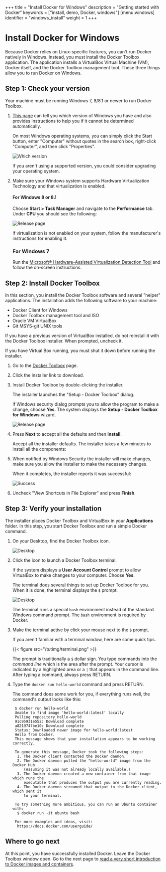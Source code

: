 +++
title = "Install Docker for Windows"
description = "Getting started with Docker"
keywords = ["install, demo, Docker, windows"]
[menu.windows]
identifier = "windows_install"
weight = 1
+++

# Install Docker for Windows

Because Docker relies on Linux-specific features, you can't run Docker natively
in Windows. Instead, you must install the Docker Toolbox application. The
application installs a VirtualBox Virtual Machine (VM), Docker itself, and the
Docker Toolbox management tool. These three things allow you to run Docker on
Windows.

## Step 1: Check your version

Your machine must be running Windows 7, 8/8.1 or newer to run Docker Toolbox.

1. <a href="http://windows.microsoft.com/en-us/windows/which-operating-system" target="_blank">This page</a> can tell you which version of Windows you have and also provides instructions to help you if it cannot be determined automatically.

    On most Windows operating systems, you can simply click the Start button, enter "Computer" without quotes in the search box, right-click "Computer", and then click "Properties".

    ![Which version](images/win_ver.png)

    If you aren't using a supported version, you could consider upgrading your
    operating system.

2. Make sure your Windows system supports Hardware Virtualization Technology and that virtualization is enabled.

    #### For Windows 8 or 8.1

	  Choose **Start > Task Manager** and navigate to the **Performance** tab.
	  Under **CPU** you should see the following:

      ![Release page](images/virtualization.png)

    If virtualization is not enabled on your system, follow the manufacturer's instructions for enabling it.

    ### For Windows 7

	  Run the <a href="http://www.microsoft.com/en-us/download/details.aspx?id=592"
target="_blank"> Microsoft® Hardware-Assisted Virtualization Detection Tool</a>
and follow the on-screen instructions.


## Step 2: Install Docker Toolbox

In this section, you install the Docker Toolbox software and several "helper" applications. The installation adds the following software to your machine:

* Docker Client for Windows
* Docker Toolbox management tool and ISO
* Oracle VM VirtualBox
* Git MSYS-git UNIX tools

If you have a previous version of VirtualBox installed, do not reinstall it with the Docker Toolbox installer. When prompted, uncheck it.

If you have Virtual Box running, you must shut it down before running the
installer.

1. Go to the <a href="https://www.docker.com/toolbox" targe="_blank">Docker Toolbox</a> page.

2. Click the installer link to download.

3. Install Docker Toolbox by double-clicking the installer.

    The installer launches the "Setup - Docker Toolbox" dialog.

    If Windows security dialog prompts you to allow the program to make a
    change, choose **Yes**. The system displays the **Setup - Docker Toolbox for
    Windows** wizard.

      ![Release page](images/installer_open.png)

4. Press **Next** to accept all the defaults and then **Install**.

	  Accept all the installer defaults. The installer takes a few minutes to install all the components:

5.  When notified by Windows Security the installer will make changes, make sure you allow the installer to make the necessary changes.

    When it completes, the installer reports it was successful:

    ![Success](images/finish.png)

6. Uncheck "View Shortcuts in File Explorer" and press **Finish**.


## Step 3: Verify your installation

The installer places Docker Toolbox and VirtualBox in your **Applications** folder.
In this step, you start Docker Toolbox and run a simple Docker command.

1. On your Desktop, find the Docker Toolbox icon.

    ![Desktop](images/icon-set.png)

2. Click the icon to launch a Docker Toolbox terminal.

    If the system displays a **User Account Control** prompt to allow VirtualBox to make changes to your computer. Choose **Yes**.

    The terminal does several things to set up Docker Toolbox for you. When it is done, the terminal displays the `$` prompt.

     ![Desktop](images/b2d_shell.png)

    The terminal runs a special `bash` environment instead of the standard Windows command prompt. The `bash` environment is required by Docker.

3.  Make the terminal active by click your mouse next to the `$` prompt.

    If you aren't familiar with a terminal window, here are some quick tips.

    {{< figure src="/tutimg/terminal.png" >}}

    The prompt is traditionally a `$` dollar sign. You type commands into the
    *command line* which is the area after the prompt. Your cursor is indicated
    by a highlighted area or a `|` that appears in the command line. After
    typing a command, always press RETURN.

4. Type the `docker run hello-world` command and press RETURN.

    The command does some work for you, if everything runs well, the command's
    output looks like this:

        $ docker run hello-world
        Unable to find image 'hello-world:latest' locally
        Pulling repository hello-world
        91c95931e552: Download complete
        a8219747be10: Download complete
        Status: Downloaded newer image for hello-world:latest
        Hello from Docker.
        This message shows that your installation appears to be working correctly.

        To generate this message, Docker took the following steps:
         1. The Docker client contacted the Docker daemon.
         2. The Docker daemon pulled the "hello-world" image from the Docker Hub.
            (Assuming it was not already locally available.)
         3. The Docker daemon created a new container from that image which runs the
            executable that produces the output you are currently reading.
         4. The Docker daemon streamed that output to the Docker client, which sent it
            to your terminal.

        To try something more ambitious, you can run an Ubuntu container with:
         $ docker run -it ubuntu bash

        For more examples and ideas, visit:
         https://docs.docker.com/userguide/


## Where to go next

At this point, you have successfully installed Docker. Leave the Docker Toolbox
window open. Go to the next page to [read a very short introduction to Docker
images and containers](step_two.md).


&nbsp;
